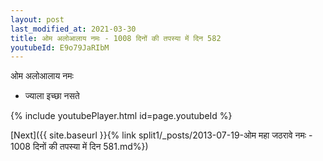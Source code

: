 ```yaml
---
layout: post
last_modified_at: 2021-03-30
title: ओम अलोआलाय नमः - 1008 दिनों की तपस्या में दिन 582
youtubeId: E9o79JaRIbM
---
```

 
 
 ओम अलोआलाय नमः  
 
 -  ज्याला इच्छा नसते 
 
  
 
  
 
 
 
 
 
 


{% include youtubePlayer.html id=page.youtubeId %}
 
[Next]({{ site.baseurl }}{% link  split1/_posts/2013-07-19-ओम महा जठरावे नमः - 1008 दिनों की तपस्या में दिन 581.md%})
 
